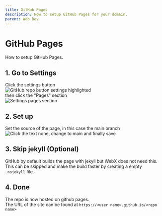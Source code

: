 ```yaml
---
title: GitHub Pages
description: How to setup GitHub Pages for your domain.
parent: Web Dev
---
```

# GitHub Pages

How to setup GitHub Pages.

## 1. Go to Settings

Click the settings button\
![GitHub repo button settings highlighted](settings.png)\
then click the "Pages" section\
![Settings pages section](pages.png)

## 2. Set up

Set the source of the page, in this case the main branch\
![Click the text none, change to main and finally save](setup.png)

## 3. Skip jekyll (Optional)

GitHub by default builds the page with jekyll but WebX does not need this.\
This can be skipped and make the build faster by creating a empty `.nojekyll` file.

## 4. Done

The repo is now hosted on github pages.\
The URL of the site can be found at `https://<user name>.github.io/<repo name>`
